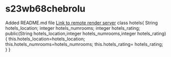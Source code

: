 # s23wb68chebrolu
Added README.md file
[Link to remote render server](https://s23wb68chebrolu.onrender.com)
class hotels{ String hotels_location; integer hotels_numrooms; integer hotels_rating; public(String hotels_location,integer hotels_numrooms,integer hotels_rating) { this.hotels_location=hotels_location; this.hotels_numrooms=hotels_numrooms; this.hotels_rating= hotels_rating; } }